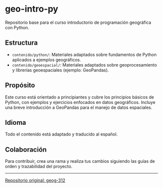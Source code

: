 # geo-intro-py

Repositorio base para el curso introductorio de programación geográfica con Python.

## Estructura

- `contenido/python/`: Materiales adaptados sobre fundamentos de Python aplicados a ejemplos geográficos.
- `contenido/geoespacial/`: Materiales adaptados sobre geoprocesamiento y librerías geoespaciales (ejemplo: GeoPandas).

## Propósito

Este curso está orientado a principiantes y cubre los principios básicos de Python, con ejemplos y ejercicios enfocados en datos geográficos. Incluye una breve introducción a GeoPandas para el manejo de datos espaciales.

## Idioma

Todo el contenido está adaptado y traducido al español.

## Colaboración

Para contribuir, crea una rama y realiza tus cambios siguiendo las guías de orden y trazabilidad del proyecto.

---

[Repositorio original: geog-312](https://github.com/giswqs/geog-312)
